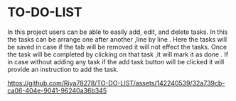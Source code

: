 # TO-DO-LIST
In this project users can be able to easily add, edit, and delete tasks.
In this the tasks can be arrange one after another ,line by line .
Here the tasks will be saved in case if the tab will be removed it will not effect the tasks.
Once the task will be completed by clicking on that task ,it will mark it as done .
If in case without adding any task if the add task button will be clicked it will provide an instruction to add the task.



https://github.com/Riya78278/TO-DO-LIST/assets/142240539/32a739cb-ca06-404e-9041-96240a36b345
